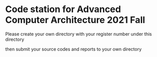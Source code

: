 # Code station for Advanced Computer Architecture 2021 Fall

Please create your own directory with your register number under this directory

then submit your source codes and reports to your own directory

